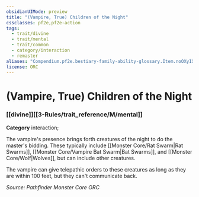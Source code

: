 ```yaml
---
obsidianUIMode: preview
title: "(Vampire, True) Children of the Night"
cssclasses: pf2e,pf2e-action
tags:
  - trait/divine
  - trait/mental
  - trait/common
  - category/interaction
  - remaster
aliases: "Compendium.pf2e.bestiary-family-ability-glossary.Item.noOXyIXmwYN2rRd1"
license: ORC
---
```

# (Vampire, True) Children of the Night

### [[divine]][[3-Rules/trait_reference/M/mental]]

**Category** interaction; 




The vampire's presence brings forth creatures of the night to do the master's bidding. These typically include [[Monster Core/Rat Swarm|Rat Swarms]], [[Monster Core/Vampire Bat Swarm|Bat Swarms]], and [[Monster Core/Wolf|Wolves]], but can include other creatures.

The vampire can give telepathic orders to these creatures as long as they are within 100 feet, but they can't communicate back.

*Source: Pathfinder Monster Core*
*ORC*